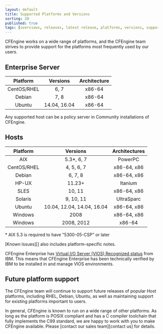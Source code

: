 ```yaml
---
layout: default
title: Supported Platforms and Versions
sorting: 20
published: true
tags: [overviews, releases, latest release, platforms, versions, support]
---
```


CFEngine works on a wide range of platforms, and the CFEngine team strives to
provide support for the platforms most frequently used by our users.


## Enterprise Server ##

| Platform         | Versions      | Architecture      |
| :--------------: | :-----------: | :---------------: |
| CentOS/RHEL      | 6, 7          | x86-64            |
| Debian           | 7, 8          | x86-64            |
| Ubuntu           | 14.04, 16.04  | x86-64            |

Any supported host can be a policy server in Community installations of CFEngine.

## Hosts ##

| Platform    | Versions                   | Architectures |
| :-----:     | :----------:               | :-----------: |
| AIX         | 5.3*, 6, 7                 | PowerPC       |
| CentOS/RHEL | 4, 5, 6, 7                 | x86-64, x86   |
| Debian      | 6, 7, 8                    | x86-64, x86   |
| HP-UX       | 11.23+                     | Itanium       |
| SLES        | 10, 11                     | x86-64, x86   |
| Solaris     | 9, 10, 11                  | UltraSparc    |
| Ubuntu      | 10.04, 12.04, 14.04, 16.04 | x86-64, x86   |
| Windows     | 2008                       | x86-64, x86   |
| Windows     | 2008, 2012                 | x86-64        |

\* AIX 5.3 is required to have "5300-05-CSP" or later

[Known Issues][] also includes platform-specific notes.


CFEngine Enterprise has [Virtual I/O Server (VIOS) Recognized status](http://www.ibm.com/partnerworld/gsd/solutiondetails.do?solution=48493) from IBM.
This means that CFEngine Enterprise has been technically verified by IBM
to be installed in and manage VIOS environments.

## Future platform support ##

The CFEngine team will continue to support future releases of popular Host
platforms, including RHEL, Debian, Ubuntu, as well as maintaining support for
existing platforms important to users.

In general, CFEngine is known to run on a wide range of other platforms. As long
as the platform is POSIX compliant and has a C compiler toolchain that fully
implements the C99 standard, we are happy to work with you to make CFEngine
available. Please [contact our sales team][contact us] for details.
